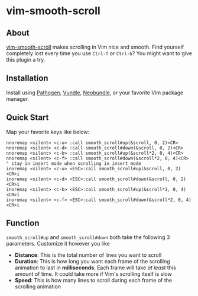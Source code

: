 # vim-smooth-scroll

## About
[vim-smooth-scroll] makes scrolling in Vim nice and smooth. Find yourself completely lost every time you use ```Ctrl-f``` or  ```Ctrl-b```? You might want to give this plugin a try.

## Installation
Install using [Pathogen], [Vundle], [Neobundle], or your favorite Vim package manager.

## Quick Start
Map your favorite keys like below:

```vim
nnoremap <silent> <c-u> :call smooth_scroll#up(&scroll, 0, 2)<CR>
nnoremap <silent> <c-d> :call smooth_scroll#down(&scroll, 0, 2)<CR>
nnoremap <silent> <c-b> :call smooth_scroll#up(&scroll*2, 0, 4)<CR>
nnoremap <silent> <c-f> :call smooth_scroll#down(&scroll*2, 0, 4)<CR>
" stay in insert mode when scrolling in insert mode
inoremap <silent> <c-u> <ESC>:call smooth_scroll#up(&scroll, 0, 2)<CR>i
inoremap <silent> <c-d> <ESC>:call smooth_scroll#down(&scroll, 0, 2)<CR>i
inoremap <silent> <c-b> <ESC>:call smooth_scroll#up(&scroll*2, 0, 4)<CR>i
inoremap <silent> <c-f> <ESC>:call smooth_scroll#down(&scroll*2, 0, 4)<CR>i
```

## Function
```smooth_scroll#up``` and ```smooth_scroll#down``` both take the following 3 parameters. Customize it however you like
- __Distance__: This is the total number of lines you want to scroll
- __Duration__: This is how long you want each frame of the scrolling animation to last in __milliseconds__. Each frame will take _at least_ this amount of time. It could take more if Vim's scrolling itself is slow
- __Speed__: This is how many lines to scroll during each frame of the scrolling animation

[vim-smooth-scroll]:http://github.com/terryma/vim-smooth-scroll
[Pathogen]:http://github.com/tpope/vim-pathogen
[Vundle]:http://github.com/gmarik/vundle
[Neobundle]:http://github.com/Shougo/neobundle.vim
